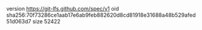 version https://git-lfs.github.com/spec/v1
oid sha256:70f73286ce1aab17e6ab9feb882620d8cd81918e31688a48b529afed51d063d7
size 52422
